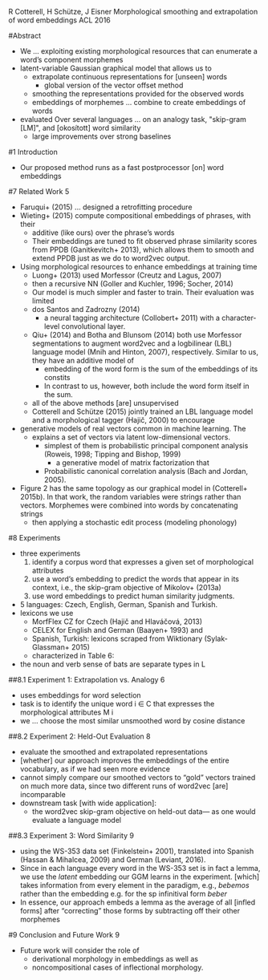 R Cotterell, H Schütze, J Eisner
Morphological smoothing and extrapolation of word embeddings
ACL 2016

#Abstract

* We ... exploiting existing morphological resources 
  that can enumerate a word’s component morphemes
* latent-variable Gaussian graphical model that allows us to 
  * extrapolate continuous representations for [unseen] words
    * global version of the vector offset method
  * smoothing the representations provided for the observed words
  * embeddings of morphemes ... combine to create embeddings of words
* evaluated Over several languages ... on an analogy task, "skip-gram [LM]",
  and [okosított] word similarity
  * large improvements over strong baselines

#1 Introduction

* Our proposed method runs as a fast postprocessor [on] word embeddings

#7 Related Work 5

* Faruqui+ (2015) ... designed a retrofitting procedure 
* Wieting+ (2015) compute compositional embeddings of phrases, with their
  * additive (like ours) over the phrase’s words
  * Their embeddings are tuned to fit observed phrase similarity scores from
    PPDB (Ganitkevitch+ 2013), which allows them to 
    smooth and extend PPDB just as we do to word2vec output.
* Using morphological resources to enhance embeddings at training time 
  * Luong+ (2013) used Morfessor (Creutz and Lagus, 2007)
  * then a recursive NN (Goller and Kuchler, 1996; Socher, 2014)
  * Our model is much simpler and faster to train. Their evaluation was limited
  * dos Santos and Zadrozny (2014) 
    * a neural tagging architecture (Collobert+ 2011) 
      with a character-level convolutional layer. 
  * Qiu+ (2014) and Botha and Blunsom (2014) both use Morfessor segmentations
    to augment word2vec and a logbilinear (LBL) language model (Mnih and
    Hinton, 2007), respectively. Similar to us, they have an additive model of
    * embedding of the word form is the sum of the embeddings of its constits
    * In contrast to us, however, both include the word form itself in the sum.
  * all of the above methods [are] unsupervised
  * Cotterell and Schütze (2015) jointly trained 
    an LBL language model and a morphological tagger (Hajič, 2000) to encourage
* generative models of real vectors common in machine learning. The 
  * explains a set of vectors via latent low-dimensional vectors.
    * simplest of them is probabilistic principal component analysis 
      (Roweis, 1998; Tipping and Bishop, 1999)
      * a generative model of matrix factorization that 
    * Probabilistic canonical correlation analysis (Bach and Jordan, 2005).  
* Figure 2 has the same topology as our graphical model in (Cotterell+ 2015b).
  In that work, the random variables were strings rather than vectors.
  Morphemes were combined into words by concatenating strings 
  * then applying a stochastic edit process (modeling phonology)

#8 Experiments

* three experiments
  1. identify a corpus word 
    that expresses a given set of morphological attributes
  2. use a word’s embedding to predict the words that appear in its context,
     i.e., the skip-gram objective of Mikolov+ (2013a)
  3. use word embeddings to predict human similarity judgments.  
* 5 languages: Czech, English, German, Spanish and Turkish.
* lexicons we use 
  * MorfFlex CZ for Czech (Hajič and Hlaváčová, 2013)
  * CELEX for English and German (Baayen+ 1993) and 
  * Spanish, Turkish: lexicons scraped from Wiktionary (Sylak-Glassman+ 2015)
  * characterized in Table 6: 
* the noun and verb sense of bats are separate types in L

##8.1 Experiment 1: Extrapolation vs. Analogy 6

* uses embeddings for word selection
* task is to identify the unique word i ∈ C 
  that expresses the morphological attributes M i
* we ... choose the most similar unsmoothed word by cosine distance

##8.2 Experiment 2: Held-Out Evaluation 8

* evaluate the smoothed and extrapolated representations
* [whether] our approach improves the embeddings of the entire vocabulary, 
  as if we had seen more evidence
* cannot simply compare our smoothed vectors to “gold” vectors trained on much
  more data, since two different runs of word2vec [are] incomparable
* downstream task [with wide application]: 
  * the word2vec skip-gram objective on held-out data—
    as one would evaluate a language model

##8.3 Experiment 3: Word Similarity 9

* using the WS-353 data set (Finkelstein+ 2001), 
  translated into Spanish (Hassan & Mihalcea, 2009) and German (Leviant, 2016).
* Since in each language every word in the WS-353 set is in fact a lemma, 
  we use the _latent_ embedding our GGM learns in the experiment.
  [which] takes information from every element in the paradigm, e.g., _bebemos_
  rather than the embedding e.g. for the sp infinitival form _beber_
* In essence, our approach embeds a lemma as the average of all [infled forms]
  after “correcting” those forms by subtracting off their other morphemes

#9 Conclusion and Future Work 9

* Future work will consider the role of 
  * derivational morphology in embeddings as well as 
  * noncompositional cases of inflectional morphology.
